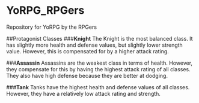 # YoRPG_RPGers
Repository for YoRPG by the RPGers

##Protagonist Classes
###**Knight**
The Knight is the most balanced class. It has slightly more health
and defense values, but slightly lower strength value. However,
this is compensated for by a higher attack rating.

###**Assassin**
Assassins are the weakest class in terms of health. However, they
compensate for this by having the highest attack rating of all
classes. They also have high defense because they are better at
dodging.

###**Tank**
Tanks have the highest health and defense values of all classes.
However, they have a relatively low attack rating and strength.

